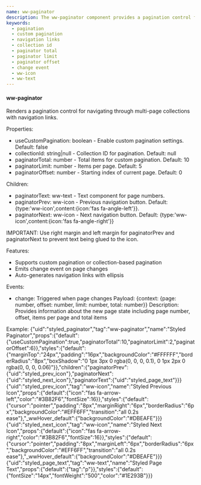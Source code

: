 ```yaml
---
name: ww-paginator
description: The ww-paginator component provides a pagination control for navigating through multi-page collections, featuring customizable settings, navigation links, and event emission on page changes.
keywords:
  - pagination
  - custom pagination
  - navigation links
  - collection id
  - paginator total
  - paginator limit
  - paginator offset
  - change event
  - ww-icon
  - ww-text
---
```


#### ww-paginator

Renders a pagination control for navigating through multi-page collections with navigation links.

Properties:
- useCustomPagination: boolean - Enable custom pagination settings. Default: false
- collectionId: string|null - Collection ID for pagination. Default: null
- paginatorTotal: number - Total items for custom pagination. Default: 10
- paginatorLimit: number - Items per page. Default: 5
- paginatorOffset: number - Starting index of current page. Default: 0

Children:
- paginatorText: ww-text - Text component for page numbers.
- paginatorPrev: ww-icon - Previous navigation button. Default: {type:'ww-icon',content:{icon:'fas fa-angle-left'}}.
- paginatorNext: ww-icon - Next navigation button. Default: {type:'ww-icon',content:{icon:'fas fa-angle-right'}}

IMPORTANT: Use right margin and left margin for paginatorPrev and paginatorNext to prevent text being glued to the icon.

Features:
- Supports custom pagination or collection-based pagination
- Emits change event on page changes
- Auto-generates navigation links with ellipsis

Events:
- change: Triggered when page changes
  Payload: {context: {page: number, offset: number, limit: number, total: number}}
  Description: Provides information about the new page state including page number, offset, items per page and total items

Example:
<elements>
{"uid":"styled_paginator","tag":"ww-paginator","name":"Styled Paginator","props":{"default":{"useCustomPagination":true,"paginatorTotal":10,"paginatorLimit":2,"paginatorOffset":6}},"styles":{"default":{"marginTop":"24px","padding":"16px","backgroundColor":"#FFFFFF","borderRadius":"8px","boxShadow":"0 1px 3px 0 rgba(0, 0, 0, 0.1), 0 1px 2px 0 rgba(0, 0, 0, 0.06)"}},"children":{"paginatorPrev":{"uid":"styled_prev_icon"},"paginatorNext":{"uid":"styled_next_icon"},"paginatorText":{"uid":"styled_page_text"}}}
{"uid":"styled_prev_icon","tag":"ww-icon","name":"Styled Previous Icon","props":{"default":{"icon":"fas fa-arrow-left","color":"#3B82F6","fontSize":16}},"styles":{"default":{"cursor":"pointer","padding":"8px","marginRight":"6px","borderRadius":"6px","backgroundColor":"#EFF6FF","transition":"all 0.2s ease"},"_wwHover_default":{"backgroundColor":"#DBEAFE"}}}
{"uid":"styled_next_icon","tag":"ww-icon","name":"Styled Next Icon","props":{"default":{"icon":"fas fa-arrow-right","color":"#3B82F6","fontSize":16}},"styles":{"default":{"cursor":"pointer","padding":"8px","marginLeft":"6px","borderRadius":"6px","backgroundColor":"#EFF6FF","transition":"all 0.2s ease"},"_wwHover_default":{"backgroundColor":"#DBEAFE"}}}
{"uid":"styled_page_text","tag":"ww-text","name":"Styled Page Text","props":{"default":{"tag":"p"}},"styles":{"default":{"fontSize":"14px","fontWeight":"500","color":"#1E293B"}}}
</elements>
